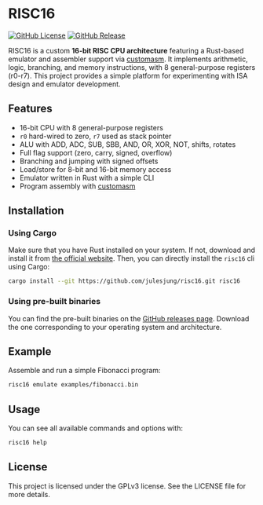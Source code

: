 # RISC16

[![GitHub License](https://img.shields.io/github/license/julesjung/risc16)](https://github.com/julesjung/risc16/blob/main/LICENSE.txt)
[![GitHub Release](https://img.shields.io/github/v/release/julesjung/risc16?include_prereleases)](https://github.com/julesjung/risc16/releases/latest)

RISC16 is a custom **16-bit RISC CPU architecture** featuring a Rust-based emulator and assembler support via [customasm](https://github.com/hlorenzi/customasm).
It implements arithmetic, logic, branching, and memory instructions, with 8 general-purpose registers (r0-r7).
This project provides a simple platform for experimenting with ISA design and emulator development.

## Features

- 16-bit CPU with 8 general-purpose registers
- `r0` hard-wired to zero, `r7` used as stack pointer
- ALU with ADD, ADC, SUB, SBB, AND, OR, XOR, NOT, shifts, rotates
- Full flag support (zero, carry, signed, overflow)
- Branching and jumping with signed offsets
- Load/store for 8-bit and 16-bit memory access
- Emulator written in Rust with a simple CLI
- Program assembly with [customasm](https://github.com/hlorenzi/customasm)

## Installation

### Using Cargo

Make sure that you have Rust installed on your system. If not, download and install it from [the official website](https://www.rust-lang.org/tools/install). Then, you can directly install the `risc16` cli using Cargo:

```sh
cargo install --git https://github.com/julesjung/risc16.git risc16
```

### Using pre-built binaries

You can find the pre-built binaries on the [GitHub releases page](https://github.com/julesjung/risc16/releases). Download the one corresponding to your operating system and architecture.

## Example

Assemble and run a simple Fibonacci program:

```sh
risc16 emulate examples/fibonacci.bin
```

## Usage

You can see all available commands and options with:

```sh
risc16 help
```

## License

This project is licensed under the GPLv3 license. See the LICENSE file for more details.